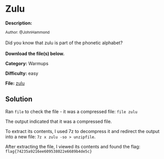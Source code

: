 # Zulu

**Description:**

<small>Author: @JohnHammond</small><br><br>Did you know that zulu is part of the phonetic alphabet? <br><br> <b>Download the file(s) below.</b>


**Category:** Warmups

**Difficulty:** easy

**File:** [zulu](zulu)

## Solution

Ran `file` to check the file - it was a compressed file: `file zulu`

The output indicated that it was a compressed file.

To extract its contents, I used 7z to decompress it and redirect the output into a new file: `7z x zulu -so > unzipfile`. 

After extracting the file, I viewed its contents and found the flag: `flag{74235a9216ee609538022e6689b4de5c}`

